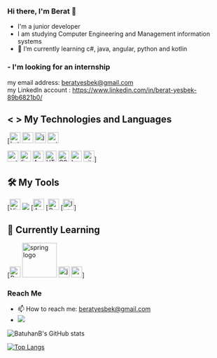 

### Hi there, I'm Berat   👋
- I'm a junior developer 
- I am studying Computer Engineering and Management information systems
- 🌱 I’m currently learning  c#, java, angular, python and kotlin


### - I'm looking for an internship

my email address: beratyesbek@gmail.com 
<br>
my Linkedln account : https://www.linkedin.com/in/berat-yesbek-89b6821b0/


##  < > My Technologies and Languages
[<img src="https://upload.wikimedia.org/wikipedia/commons/thumb/7/74/Kotlin_Icon.png/1200px-Kotlin_Icon.png" alt="kotlin logo" title="kotlin"  height="25"/>
<img src="https://img.shields.io/badge/C%23-239120?color=272D2D&logo=c-sharp&logoColor=purple" alt="c-sharp logo" title="c-sharp"  height="25"/>
<img src="https://img.shields.io/badge/Java-ED8B00?color=272D2D&logo=java&logoColor=orange" alt="java logo" title="java"  height="25"/>
<img src="https://upload.wikimedia.org/wikipedia/commons/thumb/f/f8/Python_logo_and_wordmark.svg/1200px-Python_logo_and_wordmark.svg.png" alt="python logo" title="python"  height="25"/>

<img src="https://upload.wikimedia.org/wikipedia/commons/thumb/e/ee/.NET_Core_Logo.svg/1200px-.NET_Core_Logo.svg.png" alt="netCore logo" title="netCore"  height="25"/>
<img src="https://firebase.google.com/downloads/brand-guidelines/PNG/logo-standard.png" alt="firebase logo" title="firebase"  height="25"/>
<img src="https://cdn3.iconfinder.com/data/icons/logos-and-brands-adobe/512/21_Angular-512.png" alt="Angular logo" title="Angular" height="25" />

<img src="https://img.shields.io/badge/HTML5-282C34?logo=html5&logoColor=E34F26" alt="HTML5 logo" title="HTML5" height="25" />
<img src="https://img.shields.io/badge/CSS3-282C34?logo=css3&logoColor=1572B6" alt="CSS3 logo" title="CSS3" height="25" />
<img src="https://img.shields.io/badge/Bootstrap-563D7C?color=272D2D&logo=bootstrap&logoColor=purple" alt="bootstrap logo" title="bootstrap"  height="25"/>
<img src="https://img.shields.io/badge/git-282C34?logo=git&logoColor=F05032" alt="git logo" title="git" height="25" />]


## 🛠 My Tools
[<img src="https://img.shields.io/badge/VS%20Code-282C34?logo=visual-studio-code&logoColor=007ACC" alt="Visual Studio Code logo" title="Visual Studio Code" height="25" />
<img src="https://badges.aleen42.com/src/visual_studio_dfc.svg"/>
[<img src="https://2.bp.blogspot.com/-tzm1twY_ENM/XlCRuI0ZkRI/AAAAAAAAOso/BmNOUANXWxwc5vwslNw3WpjrDlgs9PuwQCLcBGAsYHQ/s1600/pasted%2Bimage%2B0.png" alt="Android Studio logo" title="Android Studio" height="25" />
[<img src="https://resources.jetbrains.com/storage/products/pycharm/img/meta/pycharm_logo_300x300.png" alt="Pycharm logo" title="Pycharm" height="25" />
[<img src="https://pbs.twimg.com/profile_images/1206618215767584769/zl48EuhC_400x400.jpg" alt="Intellij idea logo" title="Intellij idea" height="25" />]



## 📖 Currently Learning
[<img src="https://img.shields.io/badge/React-282C34?logo=react&logoColor=61DAFB" alt="React logo" title="React.js / React Native" height="25" />
<img src="https://img.shields.io/badge/Spring-6DB33F?color=272D2D&logo=spring&logoColor=green" alt="spring logo" title="Spring" heiht="25" width="79" />
<img src="https://img.shields.io/badge/Java-ED8B00?color=272D2D&logo=java&logoColor=orange" alt="java logo" title="java"  height="25"/>
<img src="https://img.shields.io/badge/PostgreSQL-316192?color=272D2D&logo=postgresql&logoColor=darkblue" alt="postgresql logo" title="postgresql"  height="25"/>]
### Reach Me
- 📫 How to reach me: beratyesbek@gmail.com
- ![](https://komarev.com/ghpvc/?username=BeratYesbek)
 
![BatuhanB's GitHub stats](https://github-readme-stats.vercel.app/api?username=BeratYesbek&show_icons=true&theme=radical)

[![Top Langs](https://github-readme-stats.vercel.app/api/top-langs/?username=BeratYesbek&theme=radical)](https://github.com/batuhanb/github-readme-stats)

